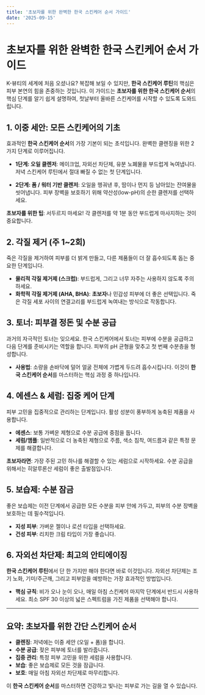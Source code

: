 ```yaml
---
title: '초보자를 위한 완벽한 한국 스킨케어 순서 가이드'
date: '2025-09-15'
---
```

# 초보자를 위한 완벽한 한국 스킨케어 순서 가이드

K-뷰티의 세계에 처음 오셨나요? 복잡해 보일 수 있지만, **한국 스킨케어 루틴**의 핵심은 피부 본연의 힘을 존중하는 것입니다. 이 가이드는 **초보자를 위한 한국 스킨케어 순서**의 핵심 단계를 알기 쉽게 설명하여, 첫날부터 올바른 스킨케어를 시작할 수 있도록 도와드립니다.

## 1. 이중 세안: 모든 스킨케어의 기초
효과적인 **한국 스킨케어 순서**의 가장 기본이 되는 초석입니다. 완벽한 클렌징을 위한 2가지 단계로 이루어집니다.

- **1단계: 오일 클렌저**: 메이크업, 자외선 차단제, 유분 노폐물을 부드럽게 녹여냅니다. 저녁 스킨케어 루틴에서 절대 빠질 수 없는 첫 단계입니다.

- **2단계: 폼 / 워터 기반 클렌저**: 오일을 헹궈낸 후, 땀이나 먼지 등 남아있는 잔여물을 씻어냅니다. 피부 장벽을 보호하기 위해 약산성(low-pH)의 순한 클렌저를 선택하세요.

**초보자를 위한 팁**: 서두르지 마세요! 각 클렌저를 약 1분 동안 부드럽게 마사지하는 것이 중요합니다.

## 2. 각질 제거 (주 1~2회)
죽은 각질을 제거하여 피부를 더 밝게 만들고, 다른 제품들이 더 잘 흡수되도록 돕는 중요한 단계입니다.

- **물리적 각질 제거제 (스크럽)**: 부드럽게, 그리고 너무 자주는 사용하지 않도록 주의하세요.
- **화학적 각질 제거제 (AHA, BHA)**: **초보자**나 민감성 피부에 더 좋은 선택입니다. 죽은 각질 세포 사이의 연결고리를 부드럽게 녹여내는 방식으로 작동합니다.

## 3. 토너: 피부결 정돈 및 수분 공급
과거의 자극적인 토너는 잊으세요. 한국 스킨케어에서 토너는 피부에 수분을 공급하고 다음 단계를 준비시키는 역할을 합니다. 피부의 pH 균형을 맞추고 첫 번째 수분층을 형성합니다.

- **사용법**: 소량을 손바닥에 덜어 얼굴 전체에 가볍게 두드려 흡수시킵니다. 이것이 **한국 스킨케어 순서**를 마스터하는 핵심 과정 중 하나입니다.

## 4. 에센스 & 세럼: 집중 케어 단계
피부 고민을 집중적으로 관리하는 단계입니다. 활성 성분이 풍부하게 농축된 제품을 사용합니다.

- **에센스**: 보통 가벼운 제형으로 수분 공급에 중점을 둡니다.
- **세럼/앰플**: 일반적으로 더 농축된 제형으로 주름, 색소 침착, 여드름과 같은 특정 문제를 해결합니다.

**초보자라면**: 가장 주된 고민 하나를 해결할 수 있는 세럼으로 시작하세요. 수분 공급을 위해서는 히알루론산 세럼이 좋은 출발점입니다.

## 5. 보습제: 수분 잠금
좋은 보습제는 이전 단계에서 공급한 모든 수분을 피부 안에 가두고, 피부의 수분 장벽을 보호하는 데 필수적입니다.

- **지성 피부**: 가벼운 젤이나 로션 타입을 선택하세요.
- **건성 피부**: 리치한 크림 타입이 가장 좋습니다.

## 6. 자외선 차단제: 최고의 안티에이징
**한국 스킨케어 루틴**에서 단 한 가지만 해야 한다면 바로 이것입니다. 자외선 차단제는 조기 노화, 기미/주근깨, 그리고 피부암을 예방하는 가장 효과적인 방법입니다.

- **핵심 규칙**: 비가 오나 눈이 오나, 매일 아침 스킨케어 마지막 단계에서 반드시 사용하세요. 최소 SPF 30 이상의 넓은 스펙트럼을 가진 제품을 선택해야 합니다.

---

## 요약: 초보자를 위한 간단 스킨케어 순서
- **클렌징**: 저녁에는 이중 세안 (오일 + 폼)을 합니다.
- **수분 공급**: 젖은 피부에 토너를 발라줍니다.
- **집중 관리**: 특정 피부 고민을 위한 세럼을 사용합니다.
- **보습**: 좋은 보습제로 모든 것을 잠급니다.
- **보호**: 매일 아침 자외선 차단제로 마무리합니다.

이 **한국 스킨케어 순서**를 마스터하면 건강하고 빛나는 피부로 가는 길을 열 수 있습니다.
